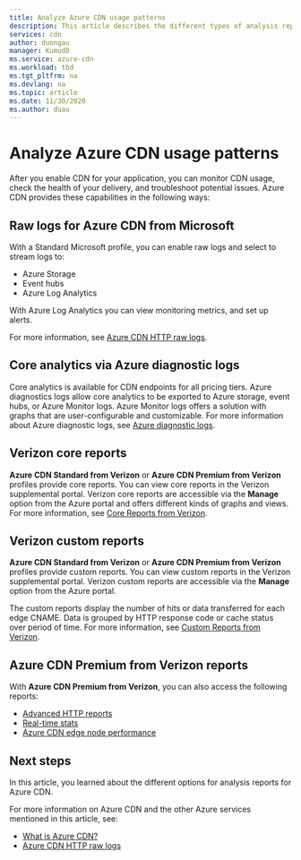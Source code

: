 ```yaml
---
title: Analyze Azure CDN usage patterns
description: This article describes the different types of analysis reports available for Azure CDN products.
services: cdn
author: duongau
manager: KumudD
ms.service: azure-cdn
ms.workload: tbd
ms.tgt_pltfrm: na
ms.devlang: na
ms.topic: article
ms.date: 11/30/2020
ms.author: duau
---
```



# Analyze Azure CDN usage patterns

After you enable CDN for your application, you can monitor CDN usage, check the health of your delivery, and troubleshoot potential issues. Azure CDN provides these capabilities in the following ways: 

## Raw logs for Azure CDN from Microsoft
With a Standard Microsoft profile, you can enable raw logs and select to stream logs to:

* Azure Storage
* Event hubs
* Azure Log Analytics

With Azure Log Analytics you can view monitoring metrics, and set up alerts. 

For more information, see [Azure CDN HTTP raw logs](monitoring-and-access-log.md).


## Core analytics via Azure diagnostic logs

Core analytics is available for CDN endpoints for all pricing tiers. Azure diagnostics logs allow core analytics to be exported to Azure storage, event hubs, or Azure Monitor logs. Azure Monitor logs offers a solution with graphs that are user-configurable and customizable. For more information about Azure diagnostic logs, see [Azure diagnostic logs](cdn-azure-diagnostic-logs.md).

## Verizon core reports

**Azure CDN Standard from Verizon** or **Azure CDN Premium from Verizon** profiles provide core reports. You can view core reports in the Verizon supplemental portal. Verizon core reports are accessible via the **Manage** option from the Azure portal and offers different kinds of graphs and views. For more information, see [Core Reports from Verizon](cdn-analyze-usage-patterns.md).

## Verizon custom reports

**Azure CDN Standard from Verizon** or **Azure CDN Premium from Verizon** profiles provide custom reports. You can view custom reports in the Verizon supplemental portal. Verizon custom reports are accessible via the **Manage** option from the Azure portal. 

The custom reports display the number of hits or data transferred for each edge CNAME. Data is grouped by HTTP response code or cache status over period of time. For more information, see [Custom Reports from Verizon](cdn-verizon-custom-reports.md).

## Azure CDN Premium from Verizon reports

With **Azure CDN Premium from Verizon**, you can also access the following reports:
   * [Advanced HTTP reports](cdn-advanced-http-reports.md)
   * [Real-time stats](cdn-real-time-stats.md)
   * [Azure CDN edge node performance](cdn-edge-performance.md)

## Next steps
In this article, you learned about the different options for analysis reports for Azure CDN.

For more information on Azure CDN and the other Azure services mentioned in this article, see:

* [What is Azure CDN?](cdn-overview.md)
* [Azure CDN HTTP raw logs](monitoring-and-access-log.md)
